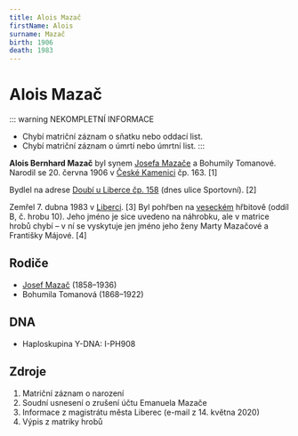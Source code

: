 ```yaml
---
title: Alois Mazač
firstName: Alois
surname: Mazač
birth: 1906
death: 1983
---
```


# Alois Mazač

::: warning NEKOMPLETNÍ INFORMACE
- Chybí matriční záznam o sňatku nebo oddací list.
- Chybí matriční záznam o úmrtí nebo úmrtní list.
:::

**Alois Bernhard Mazač** byl synem [Josefa Mazače](mazac-josef-1858.md) a Bohumily Tomanové. Narodil se 20. června 1906 v [České Kamenici](https://cs.wikipedia.org/wiki/%C4%8Cesk%C3%A1_Kamenice) čp. 163. \[1\]

Bydlel na adrese [Doubí u Liberce čp. 158](https://goo.gl/maps/nNwNiz1Jt69idyhf9) (dnes ulice Sportovní). \[2\]

Zemřel 7. dubna 1983 v [Liberci](https://cs.wikipedia.org/wiki/Liberec). \[3\] Byl pohřben na [veseckém](https://cs.wikipedia.org/wiki/Vesec_(Liberec)) hřbitově (oddíl B, č. hrobu 10). Jeho jméno je sice uvedeno na náhrobku, ale v matrice hrobů chybí – v ní se vyskytuje jen jméno jeho ženy Marty Mazačové a Františky Májové. \[4\]

<Photo src="image001.jpg" alt="Hrob Aloise a Marie Mazačových (nedatováno)" />




## Rodiče

- [Josef Mazač](mazac-josef-1858.md) (1858–1936)
- Bohumila Tomanová (1868–1922)


## DNA

- Haploskupina Y-DNA: I-PH908


## Zdroje

1. Matriční záznam o narození
2. Soudní usnesení o zrušení účtu Emanuela Mazače
3. Informace z magistrátu města Liberec (e-mail z 14. května 2020)
4. Výpis z matriky hrobů
